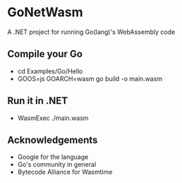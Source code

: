 # GoNetWasm
A .NET project for running Go(lang)'s WebAssembly code

## Compile your Go
* cd Examples/Go/Hello
* GOOS=js GOARCH=wasm go build -o main.wasm

## Run it in .NET
* WasmExec ./main.wasm

## Acknowledgements
* Google for the language
* Go's community in general
* Bytecode Alliance for Wasmtime
